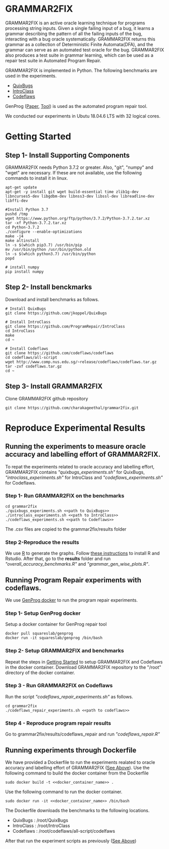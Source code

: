 # GRAMMAR2FIX
GRAMMAR2FIX is an active oracle learning technique for programs processing string inputs. Given a single failing input of a bug, it learns a grammar describing the pattern of all the failing inputs of the bug, interacting with a bug oracle systematically. GRAMMAR2FIX returns this grammar as a collection of Deterministic Finite Automata(DFA), and the grammar can serve as an automated test oracle for the bug. GRAMMAR2FIX also produces a test suite in grammar learning, which can be used as a repair test suite in Automated Program Repair.

GRAMMAR2FIX is implemented in Python. The following benchmarks are used in the experiments.

* [QuixBugs](https://github.com/jkoppel/QuixBugs "QuixBugs")
* [IntroClass](https://github.com/ProgramRepair/IntroClass "IntroClass")
* [Codeflaws](https://github.com/codeflaws/codeflaws "Codeflaws")

GenProg (<a href="https://ieeexplore.ieee.org/document/6035728">Paper</a>, <a href="https://github.com/squaresLab/genprog-code">Tool</a>) is used as the automated program repair tool.

We conducted our experiments in Ubutu 18.04.6 LTS with 32 logical cores. 

# <a id="getting_started"/> Getting Started 

## Step 1- Install Supporting Components

GRAMMAR2FIX needs Python 3.7.2 or greater. Also, "git", "numpy" and "wget" are necessary. If these are not available, use the following commands to install it in linux.

```
apt-get update
apt-get -y install git wget build-essential time zlib1g-dev libncurses5-dev libgdbm-dev libnss3-dev libssl-dev libreadline-dev libffi-dev

#Install Python 3.7
pushd /tmp
wget https://www.python.org/ftp/python/3.7.2/Python-3.7.2.tar.xz
tar -xf Python-3.7.2.tar.xz
cd Python-3.7.2
./configure --enable-optimizations
make -j4
make altinstall
ln -s $(which pip3.7) /usr/bin/pip
mv /usr/bin/python /usr/bin/python.old
ln -s $(which python3.7) /usr/bin/python
popd

# install numpy
pip install numpy

```
## Step 2- Install benckmarks

Download and install benchmarks as follows. 
```
# Install QuixBugs
git clone https://github.com/jkoppel/QuixBugs

# Install IntroClass
git clone https://github.com/ProgramRepair/IntroClass
cd IntroClass
make
cd ~

# Install Codeflaws
git clone https://github.com/codeflaws/codeflaws
cd codeflaws/all-script
wget http://www.comp.nus.edu.sg/~release/codeflaws/codeflaws.tar.gz
tar -zxf codeflaws.tar.gz
cd ~
```
## Step 3- Install GRAMMAR2FIX
Clone GRAMMAR2FIX github repository 
```
git clone https://github.com/charakageethal/grammar2fix.git
```

# Reproduce Experimental Results
## <a id="basic_expr"/>Running the experiments to measure oracle accuracy and labelling effort of GRAMMAR2FIX.

To repat the experiments related to oracle accuracy and labelling effort, GRAMMAR2FIX contains _"quixbugs_experiments.sh"_ for QuixBugs, _"introclass_experiments.sh"_ for IntroClass and _"codeflaws_experiments.sh"_ for Codeflaws.

### <a id="expr_runs"/> Step 1- Run GRAMMAR2FIX on the benchmarks
```
cd grammar2fix
./quixbugs_experiments.sh <<path to QuixBugs>>
./introclass_experiments.sh <<path to IntroClass>>
./codeflaws_experiments.sh <<path to Codeflaws>>
```
The .csv files are copied to the grammar2fix/results folder
### Step 2-Reproduce the results
We use [R](https://www.r-project.org/) to generate the graphs. Follow [these instructions](https://computingforgeeks.com/how-to-install-r-and-rstudio-on-ubuntu-debian-mint/) to install R and Rstudio. 
After that, go to the **results** folder and run _"overall_accuracy_benchmarks.R"_ and _"grammar_gen_wise_plots.R"_. 

## Running Program Repair experiments with codeflaws.
We use [GenProg docker](https://github.com/squaresLab/genprog-code) to run the program repair experiments. 

### Step 1- Setup GenProg docker
Setup a docker container for GenProg repair tool
```
docker pull squareslab/genprog
docker run -it squareslab/genprog /bin/bash
```
### Step 2- Setup GRAMMAR2FIX and benchmarks

Repeat the steps in [Getting Started](#getting_started) to setup GRAMMAR2FIX and Codeflaws in the docker container. Download GRAMMAR2FIX repository to the "/root" directory of the docker container.

### Step 3 - Run GRAMMAR2FIX on Codeflaws
Run the script _"codeflaws_repair_experiments.sh"_ as follows.
```
cd grammar2fix
./codeflaws_repair_experiments.sh <<path to codeflaws>>
```
### Step 4 - Reproduce program repair results
Go to grammar2fix/results/codeflaws_repair and run _"codeflaws_repair.R"_

## Running experiments through Dockerfile
We have provided a Dockerfile to run the experiments realated to oracle accuracy and labelling effort of GRAMMAR2FIX ([See Above](#basic_expr)). Use the following command to build the docker container from the Dockerfile
```
sudo docker build -t <<docker_container_name>> .
```
Use the following command to run the docker container.
```
sudo docker run -it <<docker_container_name>> /bin/bash
```
The Dockerfile downloads the benchmarks to the following locations.
* QuixBugs : /root/QuixBugs
* IntroClass : /root/IntroClass
* Codeflaws : /root/codeflaws/all-script/codelfaws

After that run the experiment scripts as previously ([See Above](#expr_runs))

